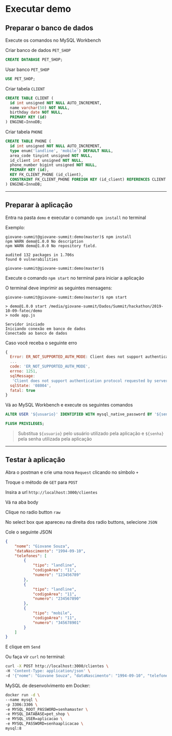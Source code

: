 # Executar demo

## Preparar o banco de dados

Execute os comandos no MySQL Workbench

Criar banco de dados `PET_SHOP`
```sql
CREATE DATABASE PET_SHOP;
```

Usar banco `PET_SHOP`
```sql
USE PET_SHOP;
```

Criar tabela `CLIENT`
```sql
CREATE TABLE CLIENT (
  id int unsigned NOT NULL AUTO_INCREMENT,
  name varchar(50) NOT NULL,
  birthday date NOT NULL,
  PRIMARY KEY (id)
) ENGINE=InnoDB;
```

Criar tabela `PHONE`
```sql
CREATE TABLE PHONE (
  id int unsigned NOT NULL AUTO_INCREMENT,
  type enum('landline', 'mobile') DEFAULT NULL,
  area_code tinyint unsigned NOT NULL,
  id_client int unsigned NOT NULL,
  phone_number bigint unsigned NOT NULL,
  PRIMARY KEY (id),
  KEY FK_CLIENT_PHONE (id_client),
  CONSTRAINT FK_CLIENT_PHONE FOREIGN KEY (id_client) REFERENCES CLIENT (id) ON DELETE RESTRICT ON UPDATE RESTRICT
) ENGINE=InnoDB;
```

----

## Preparar à aplicação

Entra na pasta `demo` e executar o comando `npm install` no terminal

Exemplo:
```
giovane-summit@giovane-summit:demo(master)$ npm install
npm WARN demo@1.0.0 No description
npm WARN demo@1.0.0 No repository field.

audited 132 packages in 1.706s
found 0 vulnerabilities

giovane-summit@giovane-summit:demo(master)$
```

Execute o comando `npm start` no terminal para iniciar a aplicação

O terminal deve imprimir as seguintes mensagens:
```
giovane-summit@giovane-summit:demo(master)$ npm start

> demo@1.0.0 start /media/giovane-summit/Dados/Summit/hackathon/2019-10-09-fatec/demo
> node app.js

Servidor iniciado
Iniciando conexão em banco de dados
Conectado ao banco de dados
```

Caso você receba o seguinte erro
```js
{ 
  Error: ER_NOT_SUPPORTED_AUTH_MODE: Client does not support authentication protocol requested by server; consider upgrading MySQL client
  ...
  code: 'ER_NOT_SUPPORTED_AUTH_MODE',
  errno: 1251,
  sqlMessage:
   'Client does not support authentication protocol requested by server; consider upgrading MySQL client',
  sqlState: '08004',
  fatal: true
}
```

Vá ao MySQL Workbench e execute os seguintes comandos
```sql
ALTER USER '${usuario}' IDENTIFIED WITH mysql_native_password BY '${senha}';

FLUSH PRIVILEGES;
```
> Substitua `${usuario}` pelo usuário utilizado pela aplicação e `${senha}` pela senha utilizada pela aplicação

----

## Testar à aplicação

Abra o postman e crie uma nova `Request` clicando no símbolo `+`

Troque o método de `GET` para `POST`

Insira a url `http://localhost:3000/clientes`

Vá na aba body

Clique no radio button `raw`

No select box que apareceu na direita dos radio buttons, selecione `JSON`

Cole o seguinte JSON
```json
{
    "nome": "Giovane Souza",
    "dataNascimento": "1994-09-10",
    "telefones": [
        {
            "tipo": "landline",
            "codigoArea": "11",
            "numero": "123456789"
        },
        {
            "tipo": "landline",
            "codigoArea": "11",
            "numero": "234567890"
        },
        {
            "tipo": "mobile",
            "codigoArea": "11",
            "numero": "345678901"
        }
    ]
}
```

E clique em `Send`

Ou faça vir `curl` no terminal:
```bash
curl -X POST http://localhost:3000/clientes \
-H 'Content-Type: application/json' \
-d '{"nome": "Giovane Souza", "dataNascimento": "1994-09-10", "telefones": [{"tipo": "landline", "codigoArea": "11", "numero": "123456789"}, {"tipo": "landline", "codigoArea": "11", "numero": "234567890"}, {"tipo": "mobile", "codigoArea": "11", "numero": "345678901"}]}'
```

MySQL de desenvolvimento em Docker:
```bash
docker run -d \
--name mysql \
-p 3306:3306 \
-e MYSQL_ROOT_PASSWORD=senhamaster \
-e MYSQL_DATABASE=pet_shop \
-e MYSQL_USER=aplicacao \
-e MYSQL_PASSWORD=senhaaplicacao \
mysql:8
```